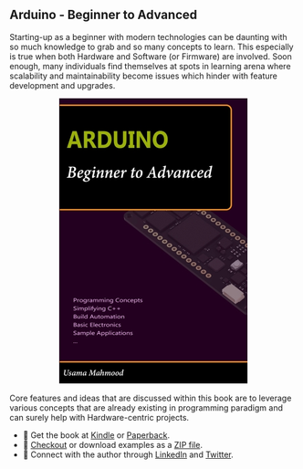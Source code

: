 ## Arduino - Beginner to Advanced

Starting-up as a beginner with modern technologies can be daunting with so much knowledge to grab and so many concepts to learn. This especially is true when both Hardware and Software (or Firmware) are involved. Soon enough, many individuals find themselves at spots in learning arena where scalability and maintainability become issues which hinder with feature development and upgrades.


<p align="center">
  <a target="_blank" rel="noopener noreferrer" href="https://www.amazon.com/dp/B0BRLVR3X4"><img src="https://github.com/arduino-ba/.github/blob/main/profile/.images/Book%20Cover%20Side%20-%20330.jpg" alt="Arduino - Beginner to Advanced" /></a>
</p>


Core features and ideas that are discussed within this book are to leverage various concepts that are already existing in programming paradigm and can surely help with Hardware-centric projects.


* :beginner: Get the book at [Kindle](https://www.amazon.com/dp/B0BRQTT1D2) or [Paperback](https://www.amazon.com/dp/B0BRLVR3X4).
* :beginner: [Checkout](https://github.com/arduino-ba/examples) or download examples as a [ZIP file](https://github.com/arduino-ba/examples/archive/refs/heads/master.zip).
* :beginner: Connect with the author through [LinkedIn](https://www.linkedin.com/in/usa-m/) and [Twitter](https://twitter.com/usama_inn).
